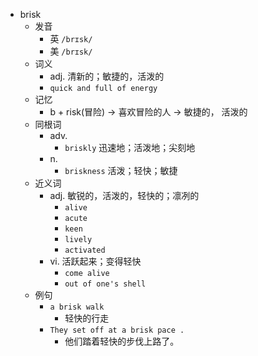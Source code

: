 - brisk
  - 发音
    - 英 `/brɪsk/`
    - 美 `/brɪsk/`
  - 词义
    - adj. 清新的；敏捷的，活泼的
    - `quick and full of energy`
  - 记忆
    - b + risk(冒险) → 喜欢冒险的人 → 敏捷的， 活泼的
  - 同根词
    - adv.
      - `briskly` 迅速地；活泼地；尖刻地
    - n.
      - `briskness` 活泼；轻快；敏捷
  - 近义词
    - adj. 敏锐的，活泼的，轻快的；凛冽的
      - `alive`
      - `acute`
      - `keen`
      - `lively`
      - `activated`
    - vi. 活跃起来；变得轻快
      - `come alive`
      - `out of one's shell`
  - 例句
    - `a brisk walk`
      - 轻快的行走
    - `They set off at a brisk pace .`
      - 他们踏着轻快的步伐上路了。

